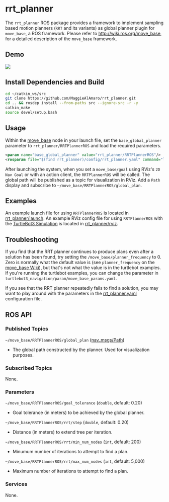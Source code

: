 # rrt_planner
The `rrt_planner` ROS package provides a framework to implement sampling based motion planners (`RRT` and its variants) as global planner plugin for `move_base`, a ROS framework. Please refer to http://wiki.ros.org/move_base, for a detailed description of the `move_base` framework.

## Demo
![](media/rrt_turtlebot_rviz.gif)

## Install Dependencies and Build
```bash
cd ~/catkin_ws/src
git clone https://github.com/MaggieAlAmaro/rrt_planner.git
cd .. && rosdep install --from-paths src --ignore-src -r -y
catkin_make
source devel/setup.bash
```

## Usage
Within the [move_base](https://wiki.ros.org/move_base) node in your launch file, set the `base_global_planner` parameter to `rrt_planner/RRTPlannerROS` and load the required parameters.
```xml
<param name="base_global_planner" value="rrt_planner/RRTPlannerROS"/>
<rosparam file="$(find rrt_planner)/config/rrt_planner.yaml" command="load" />
```

After launching the system, when you set a `move_base/goal` using RViz's `2D Nav Goal` or with an action client, the `RRTPlannerROS` will be called. The global path will be published as a topic for visualization in RViz. Add a `Path` display and subscribe to `~/move_base/RRTPlannerROS/global_plan`.

## Examples
An example launch file for using `RRTPlannerROS` is located in [rrt_planner/launch](launch/). An example RViz config file for using `RRTPlannerROS` with the [TurtleBot3 Simulation](https://emanual.robotis.com/docs/en/platform/turtlebot3/simulation/) is located in [rrt_planner/rviz](rviz/rrt_turtlebot_sim.rviz).

## Troubleshooting
If you find that the RRT planner continues to produce plans even after a solution has been found, try setting the `/move_base/planner_frequency` to 0. Zero is normally what the default value is (see `planner_frequency` on the [move_base Wiki](http://wiki.ros.org/move_base)), but that's not what the value is in the turtlebot examples. If you're running the turtlebot examples, you can change the parameter in `turtlebot3_navigation/param/move_base_params.yaml`.

If you see that the RRT planner repeatedly fails to find a solution, you may want to play around with the parameters in the [rrt_planner.yaml](config/rrt_planner.yaml) configuration file.

## ROS API
### Published Topics
`~/move_base/RRTPlannerROS/global_plan` ([nav_msgs/Path](http://docs.ros.org/api/nav_msgs/html/msg/Path.html))
- The global path constructed by the planner. Used for visualization purposes.

### Subscribed Topics
None.

### Parameters
`~/move_base/RRTPlannerROS/goal_tolerance` (`double`, default: 0.20)
- Goal tolerance (in meters) to be achieved by the global planner.

`~/move_base/RRTPlannerROS/rrt/step` (`double`, default: 0.20)
- Distance (in meters) to extend tree per iteration.

`~/move_base/RRTPlannerROS/rrt/min_num_nodes` (`int`, default: 200)
- Minumum number of iterations to attempt to find a plan.

`~/move_base/RRTPlannerROS/rrt/max_num_nodes` (`int`, default: 5,000)
- Maximum number of iterations to attempt to find a plan.


### Services
None.